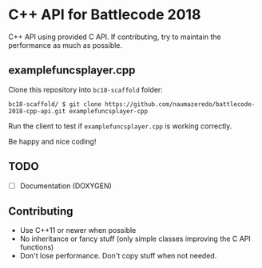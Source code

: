 # C++ API for Battlecode 2018

C++ API using provided C API.
If contributing, try to maintain the performance as much as possible.

## examplefuncsplayer.cpp

Clone this repository into `bc18-scaffold` folder:

```
bc18-scaffold/ $ git clone https://github.com/naumazeredo/battlecode-2018-cpp-api.git examplefuncsplayer-cpp
```

Run the client to test if `examplefuncsplayer.cpp` is working correctly.

Be happy and nice coding!

## TODO

- [ ] Documentation (DOXYGEN)

## Contributing

- Use C++11 or newer when possible
- No inheritance or fancy stuff (only simple classes improving the C API
    functions)
- Don't lose performance. Don't copy stuff when not needed.
